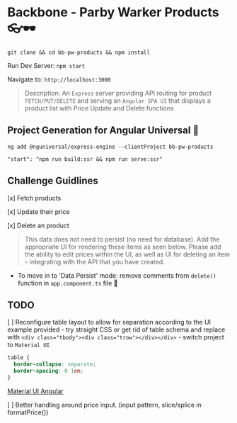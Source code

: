 # Backbone - Parby Warker Products 👓🕶

`git clone && cd bb-pw-products && npm install`

Run Dev Server: `npm start`

Navigate to: `http://localhost:3000`

> Description: An `Express` server providing API routing for product `FETCH/PUT/DELETE` and serving an `Angular SPA UI` that displays a product list with Price Update and Delete functions

## Project Generation for Angular Universal 🌌

`ng add @nguniversal/express-engine --clientProject bb-pw-products`

`"start": "npm run build:ssr && npm run serve:ssr"`

## Challenge Guidlines

[x] Fetch products

[x] Update their price

[x] Delete an product

> This data does not need to persist (no need for database). Add the appropriate UI for rendering these items as seen below. Please add the ability to edit prices within the UI, as well as UI for deleting an item - integrating with the API that you have created.

- To move in to 'Data Persist' mode: remove comments from `delete()` function in `app.component.ts` file 🍭

## TODO

[ ] Reconfigure table layout to allow for separation according to the UI example provided - try straight CSS or get rid of table schema and replace with `<div class="tbody"><div class="trow"></div></div>` - switch project to `Material UI`

```css
table {
  border-collapse: separate;
  border-spacing: 0 1em;
}
```

[Material UI Angular](https://material.angular.io/guide/getting-started)

[ ] Better handling around price input. (input pattern, slice/splice in formatPrice())
